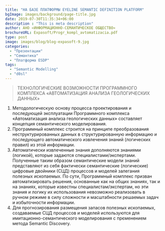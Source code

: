 ```yaml
---
title: "НА БАЗЕ ПЛАТФОРМЫ EYELINE SEMANTIC DEFINITION PLATFORM"
bgImage: images/background/page-title.jpg
date: 2019-07-30T11:35:34+06:00
description : "This is meta description"
author: АНО «ИНФОРМАЦИОННО-СЕМАНТИЧЕСКОЕ ОБЩЕСТВО»
brochureURL: Expasoft/Progr_kompl_avtomatizacia.pdf
type: post
image: images/blog/blog-expasoft-9.jpg
categories: 
  - "Презентации"
  - "Семантика"
  - "Платформа ESDP"
tags:
  - "Semantic Modelling"
  - "d0sl"
---
```


> ТЕХНОЛОГИЧЕСКИЕ ВОЗМОЖНОСТИ  ПРОГРАММНОГО КОМПЛЕКСА «АВТОМАТИЗАЦИЯ АНАЛИЗА ГЕОЛОГИЧЕСКИХ ДАННЫХ»

1. Методологическую основу процесса проектирования и последующей эксплуатации  Программного комплекса «Автоматизация анализа геологических данных» составляет концепция семантического моделирования. 
2. Программный комплекс строится на принципе преобразования неструктурированных данных в структурированную информацию и последующего автоматического извлечения знаний (логических правил) из этой информации.  
3. Автоматически извлеченные знания дополняются знаниями (логикой), которые задаются специалистами/экспертами. Полученные таким образом семантические модели знаний представляют из себя фактически семантические (логические) цифровые двойники (СЦД) процессов и моделей залегания полезных ископаемых. По сути, Программный комплекс призван автоматизировать решения, основанные как на общих знаниях, так и на знаниях, которые известны специалистам/экспертам, но эти знания и логику их использования невозможно реализовать в ручном режиме в силу сложности и масштабности решаемых задач и избыточности информации.   
4. Для прогнозирования  размещения запасов полезных ископаемых, создаваемые СЦД процессов и моделей используются для имитационно-семантического моделирования с прєменением метода Semantic Discovery.